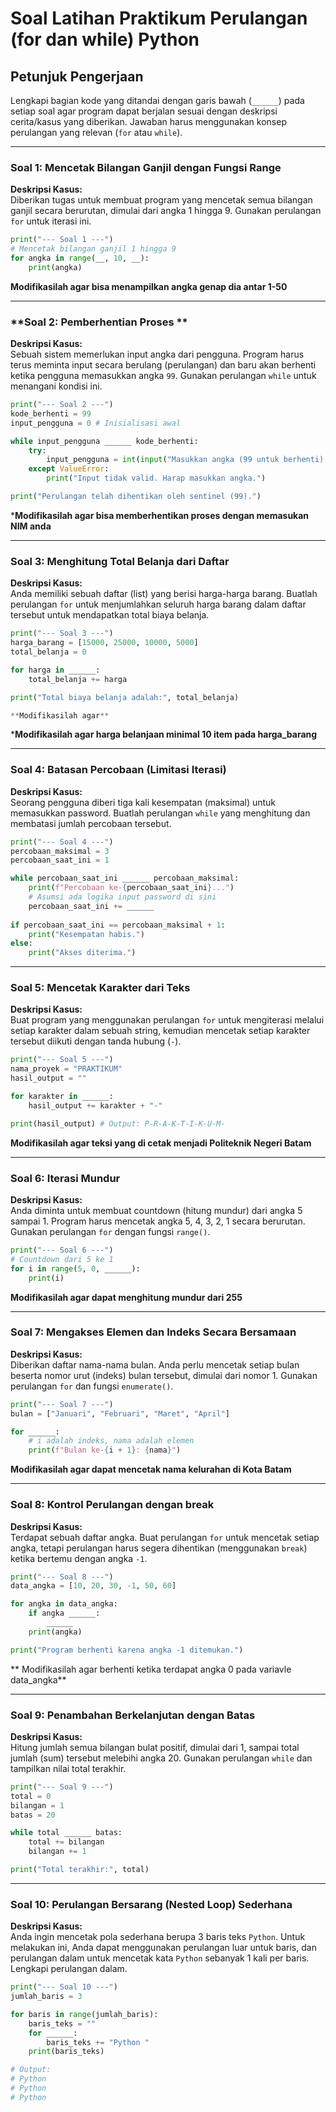 # Soal Latihan Praktikum Perulangan (for dan while) Python

## Petunjuk Pengerjaan
Lengkapi bagian kode yang ditandai dengan garis bawah (`______`) pada setiap soal agar program dapat berjalan sesuai dengan deskripsi cerita/kasus yang diberikan. Jawaban harus menggunakan konsep perulangan yang relevan (`for` atau `while`).

---

### **Soal 1: Mencetak Bilangan Ganjil dengan Fungsi Range**
**Deskripsi Kasus:**  
Diberikan tugas untuk membuat program yang mencetak semua bilangan ganjil secara berurutan, dimulai dari angka 1 hingga 9. Gunakan perulangan `for` untuk iterasi ini.

```python
print("--- Soal 1 ---")
# Mencetak bilangan ganjil 1 hingga 9
for angka in range(__, 10, __):
    print(angka)
```
**Modifikasilah agar bisa menampilkan angka genap dia antar 1-50**

---

### **Soal 2: Pemberhentian Proses **
**Deskripsi Kasus:**  
Sebuah sistem memerlukan input angka dari pengguna. Program harus terus meminta input secara berulang (perulangan) dan baru akan berhenti ketika pengguna memasukkan angka `99`. Gunakan perulangan `while` untuk menangani kondisi ini.

```python
print("--- Soal 2 ---")
kode_berhenti = 99
input_pengguna = 0 # Inisialisasi awal

while input_pengguna ______ kode_berhenti:
    try:
        input_pengguna = int(input("Masukkan angka (99 untuk berhenti): "))
    except ValueError:
        print("Input tidak valid. Harap masukkan angka.")

print("Perulangan telah dihentikan oleh sentinel (99).")

```
***Modifikasilah agar bisa memberhentikan proses dengan memasukan NIM anda**


---

### **Soal 3: Menghitung Total Belanja dari Daftar**
**Deskripsi Kasus:**  
Anda memiliki sebuah daftar (list) yang berisi harga-harga barang. Buatlah perulangan `for` untuk menjumlahkan seluruh harga barang dalam daftar tersebut untuk mendapatkan total biaya belanja.

```python
print("--- Soal 3 ---")
harga_barang = [15000, 25000, 10000, 5000]
total_belanja = 0

for harga in ______:
    total_belanja += harga

print("Total biaya belanja adalah:", total_belanja)

**Modifikasilah agar**
```
***Modifikasilah agar harga belanjaan minimal 10 item  pada harga_barang**

---

### **Soal 4: Batasan Percobaan (Limitasi Iterasi)**
**Deskripsi Kasus:**  
Seorang pengguna diberi tiga kali kesempatan (maksimal) untuk memasukkan password. Buatlah perulangan `while` yang menghitung dan membatasi jumlah percobaan tersebut.

```python
print("--- Soal 4 ---")
percobaan_maksimal = 3
percobaan_saat_ini = 1

while percobaan_saat_ini ______ percobaan_maksimal:
    print(f"Percobaan ke-{percobaan_saat_ini}...")
    # Asumsi ada logika input password di sini
    percobaan_saat_ini += ______
    
if percobaan_saat_ini == percobaan_maksimal + 1:
    print("Kesempatan habis.")
else:
    print("Akses diterima.")
```

---

### **Soal 5: Mencetak Karakter dari Teks**
**Deskripsi Kasus:**  
Buat program yang menggunakan perulangan `for` untuk mengiterasi melalui setiap karakter dalam sebuah string, kemudian mencetak setiap karakter tersebut diikuti dengan tanda hubung (`-`).

```python
print("--- Soal 5 ---")
nama_proyek = "PRAKTIKUM"
hasil_output = ""

for karakter in ______:
    hasil_output += karakter + "-"

print(hasil_output) # Output: P-R-A-K-T-I-K-U-M-
```

**Modifikasilah agar teksi yang di cetak menjadi Politeknik Negeri Batam**

---

### **Soal 6: Iterasi Mundur**
**Deskripsi Kasus:**  
Anda diminta untuk membuat countdown (hitung mundur) dari angka 5 sampai 1. Program harus mencetak angka 5, 4, 3, 2, 1 secara berurutan. Gunakan perulangan `for` dengan fungsi `range()`.

```python
print("--- Soal 6 ---")
# Countdown dari 5 ke 1
for i in range(5, 0, ______):
    print(i)
```
**Modifikasilah agar dapat menghitung mundur dari 255**

---

### **Soal 7: Mengakses Elemen dan Indeks Secara Bersamaan**
**Deskripsi Kasus:**  
Diberikan daftar nama-nama bulan. Anda perlu mencetak setiap bulan beserta nomor urut (indeks) bulan tersebut, dimulai dari nomor 1. Gunakan perulangan `for` dan fungsi `enumerate()`.

```python
print("--- Soal 7 ---")
bulan = ["Januari", "Februari", "Maret", "April"]

for ______:
    # i adalah indeks, nama adalah elemen
    print(f"Bulan ke-{i + 1}: {nama}")
```

**Modifikasilah agar dapat mencetak nama kelurahan di Kota Batam**

---

### **Soal 8: Kontrol Perulangan dengan break**
**Deskripsi Kasus:**  
Terdapat sebuah daftar angka. Buat perulangan `for` untuk mencetak setiap angka, tetapi perulangan harus segera dihentikan (menggunakan `break`) ketika bertemu dengan angka `-1`.

```python
print("--- Soal 8 ---")
data_angka = [10, 20, 30, -1, 50, 60]

for angka in data_angka:
    if angka ______:
        ______
    print(angka)

print("Program berhenti karena angka -1 ditemukan.")
```
** Modifikasilah agar berhenti ketika terdapat angka 0 pada variavle data_angka**

---

### **Soal 9: Penambahan Berkelanjutan dengan Batas**
**Deskripsi Kasus:**  
Hitung jumlah semua bilangan bulat positif, dimulai dari 1, sampai total jumlah (sum) tersebut melebihi angka 20. Gunakan perulangan `while` dan tampilkan nilai total terakhir.

```python
print("--- Soal 9 ---")
total = 0
bilangan = 1
batas = 20

while total ______ batas:
    total += bilangan
    bilangan += 1

print("Total terakhir:", total)
```

---

### **Soal 10: Perulangan Bersarang (Nested Loop) Sederhana**
**Deskripsi Kasus:**  
Anda ingin mencetak pola sederhana berupa 3 baris teks `Python`. Untuk melakukan ini, Anda dapat menggunakan perulangan luar untuk baris, dan perulangan dalam untuk mencetak kata `Python` sebanyak 1 kali per baris. Lengkapi perulangan dalam.

```python
print("--- Soal 10 ---")
jumlah_baris = 3

for baris in range(jumlah_baris):
    baris_teks = ""
    for ______:
        baris_teks += "Python "
    print(baris_teks)

# Output:
# Python
# Python
# Python
```

